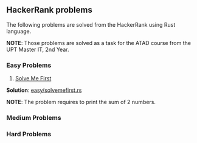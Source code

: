 ## HackerRank problems

The following problems are solved from the HackerRank using Rust language.

**NOTE**: Those problems are solved as a task for the ATAD course from the UPT Master IT, 2nd Year.

### Easy Problems

1. [Solve Me First](https://www.hackerrank.com/challenges/solve-me-first/problem?isFullScreen=true)

**Solution**: [easy/solvemefirst.rs](https://github.com/fabi200123/HackerRank-problems/blob/master/easy/solvemefirst.rs)

**NOTE**: The problem requires to print the sum of 2 numbers.

### Medium Problems

### Hard Problems
